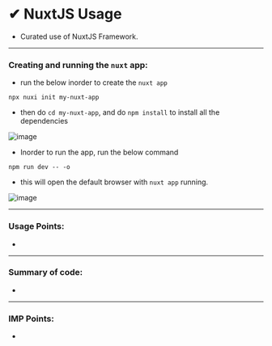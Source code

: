# ✔ NuxtJS Usage
- Curated use of NuxtJS Framework.

****

### Creating and running the `nuxt` app:
- run the below inorder to create the `nuxt app`
```
npx nuxi init my-nuxt-app
```
- then do `cd my-nuxt-app`, and do `npm install` to install all the dependencies

![image](https://github.com/akash-rajak/JavaScript-Usage/assets/57003737/93d374b9-926e-4584-b7e0-885784317973)

- Inorder to run the app, run the below command
```
npm run dev -- -o
```
- this will open the default browser with `nuxt app` running.

![image](https://github.com/akash-rajak/JavaScript-Usage/assets/57003737/791fc7b4-ae29-4697-a206-288f73012cb6)

****

### Usage Points:
-

****

### Summary of code:
-  

****

### IMP Points:
- 
